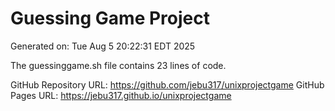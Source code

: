 # Guessing Game Project

Generated on: Tue Aug  5 20:22:31 EDT 2025

The guessinggame.sh file contains       23 lines of code.

GitHub Repository URL: https://github.com/jebu317/unixprojectgame
GitHub Pages URL: https://jebu317.github.io/unixprojectgame
